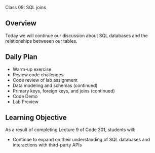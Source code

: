 Class 09: SQL joins

## Overview

Today we will continue our discussion about SQL databases and the relationships betweeen our tables.

## Daily Plan

- Warm-up exercise
- Review code challenges
- Code review of lab assignment
- Data modeling and schemas (continued)
- Primary keys, foreign keys, and joins (continued)
- Code Demo
- Lab Preview

## Learning Objective

As a result of completing Lecture 9 of Code 301, students will:
- Continue to expand on their understanding of SQL databases and interactions with third-party APIs

